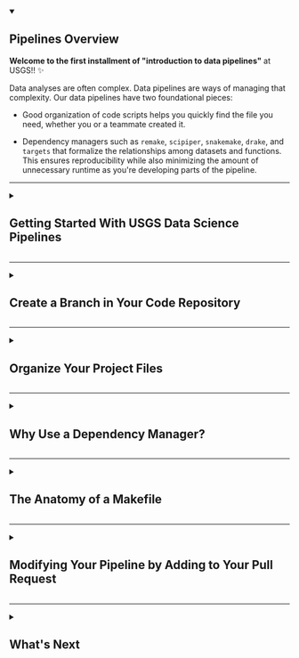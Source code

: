 <details open>
<summary><h2>Pipelines Overview</h2></summary>

**Welcome to the first installment of "introduction to data pipelines"** at USGS!! :sparkles:

Data analyses are often complex. Data pipelines are ways of managing that complexity. Our data pipelines have two foundational pieces:

* Good organization of code scripts helps you quickly find the file you need, whether you or a teammate created it.

* Dependency managers such as `remake`, `scipiper`, `snakemake`, `drake`, and `targets` that formalize the relationships among datasets and functions. This ensures reproducibility while also minimizing the amount of unnecessary runtime as you're developing parts of the pipeline.

</details>

<hr> 

<details>
<summary><h2>Getting Started With USGS Data Science Pipelines</h2></summary>

<h3>:keyboard: Installing tools</h3>

Before getting started, you'll need some R packages. You will need to install `targets` and its companion package, `tarchetypes`. 

```r
install.packages(c("targets", "tarchetypes"))
```

While you are at it, please install a few other packages that you'll use along the way:

```r
install.packages(c("tidyverse", "sbtools", "whisker", "dataRetrieval"))
```

When all packages are installed, check the version of the `targets` package with `packageVersion("targets")`, and verify that the number you just output is greater than or equal to `0.3.1`. 

If not, try re-installing:

```r
install.packages(c("targets", "tarchetypes"))
library(targets)
```

If you can't get it to work, try contacting your designated course instructor!

</details>

<hr>

<details>
<summary><h2>Create a Branch in Your Code Repository</h2></summary>

You'll be revising files in this repository shortly. To follow our team's standard git workflow, you should first clone this training repository to your local machine so that you can make file changes and commits there. 

Open a git bash shell (Windows) or a terminal window (Mac) and change (`cd`) into the directory you work in for projects in R (for me, this is `~/Documents/R`). There, clone the repository and set your working directory to the new project folder that was created:
```
cd ,your preferred working directory for projects>
git clone git@github.com:<username>/ds-pipelines-targets-1-course.git
cd ds-pipelines-targets-1-course
```

Now you should create a local branch called "structure" and push that branch up to the "remote" location (which is the github host of your repository). We're naming this branch "structure" to represent concepts in this section of the lab. In the future you'll probably choose branch names according to the type of work they contain - for example, "pull-oxygen-data" or "fix-issue-17".

```
git checkout -b structure
git push -u origin structure
```

By using `checkout`, you have switched your local branch from "main" to "structure", and any changes you make from here on out to _tracked_ files will not show up on the main branch. To take a look back at "main", you can always use `git checkout main` and return to "structure" with `git checkout structure`. We needed the `-b` flag initially because we wanted to combine two operations - creating a new branch (`-b`) and switching to that new branch (`checkout`). A successful push of the branch will result in a message that looks like this: `Branch 'structure' set up to track 'origin/structure'`.

While you are at it, this is a good time to invite a few collaborators to your repository, which will make it easier to assign them as reviewers in the future. In the :gear: Settings widget at the top of your forked repo, select "Manage access". Go ahead and invite your course labmate(s). It should look something like this: 
![add some friends](https://user-images.githubusercontent.com/2349007/81471981-c0094900-91ba-11ea-93b0-0ffd31ec4ea9.png)

You can move on from this step when you've successfully pushed your branch to remote and added some collaborators.

</details>

<hr>

<details>
<summary><h2>Organize Your Project Files</h2></summary>

USGS Data Science code repositories have a modular and predictable organizational structure. We organize our code into functions, targets, and conceptual "phases" of work. Using a consistent structure across repositories makes it easier for data scientists to collaborate with each other because they can quickly understand the major components of the pipeline. Phased pipelines also make it easier to identify where a pipeline needs to change when being adapted from one project to another. 

Often we create temporary code or are sent scripts that look like `my_work_R/my_happy_script.R` in this repository. Take a minute to look through that file now. 

This code has some major issues, including that it uses a directory that is specific to a user, it plots to a non-project file location, and the structure of the code makes it hard to figure out what is happening. This simple example is a starting point for understanding the investments we make to move towards code that is more reproducible, more shareable, and understandable. Additionally, we want to structure our code and our projects in a way where we can build on top of them as the projects progress. 

<hr> 

We're going to combine several tasks into this assignment. You'll be asked to make some modifications to your training repository and also to create a [pull request](https://docs.github.com/en/pull-requests/collaborating-with-pull-requests/proposing-changes-to-your-work-with-pull-requests/about-pull-requests) that captures these changes. 

### Background on phases 

We use team conventions for how our pipelines are organized, which make it easier to hop in and out of collaborative projects and to rapidly understand what is going on where. 

We refer to major elements of a pipeline as "phases", and name phases according to their purpose, such as `1_fetch` or `2_process`. These phases are used to separate files and data based on the _intent_ of the code we are writing, and make it tractable to figure out where you'd need to edit code if you were coming in fresh to the project.

For medium to large pipelines projects, you'll see these workflow phases explicitly named by a number often followed by a verb (separated by an underscore). We use these phases to create different folders :file_folder: for data and code, and also to specify how we orchestrate the running of code (more on that later).

So, if we have a `1_fetch` phase, code in the fetch folder :file_folder: would be used to do things like get data from web services, google drive, an FTP, or to scrape a website. `2_process` (or `2_munge`) might contain code that transforms the "fetched" data into more usable formats. 

We recommend having `src` and `out` folders within each phase folder that contain code _for_ this phase (`src`) and data (or other files) produced _by_ this phase (`out`). When seeing some of our existing pipelines in action, you will also see other folders :file_folder: named `in`, `log`, and `tmp` to represent manually added files, logged/diagnostic output, and temporary data files, respectively.


### :keyboard: Activity: Restructure your code repository to follow our team's conventions for folders and files

Create a two phase directory structure for "fetch" and "process" concepts, and include `src` and `out` folders. Move the example script (`my_happy_script.R`) from the `my_work_R` folder into one of the `src` folders (at this time, it doesn't matter which one you choose) and delete any existing folders that aren't part of the intended structure.

When you are done, open a `pull request` with the changes.

<hr> 

Great, your PR is open! Let's do some more work before merging it. Now that your files are organized into phases, next you will add a commit to your pull request that makes changes to the code itself.

### Background on functions 

In addition to phases, it is important to decompose high-level concepts (or existing scripts) into thoughtful functions and _targets_ that form the building blocks of data processing pipelines. In addition to being the name of the pipeline package, a target is a noun we use to describe a tangible output of function, often a file or an R object, that we can use as an end-product (like a summary map), or as an input into another function. 

We strive to create _functions_ that declare their clear purpose (combining good function naming with thoughtful arguments/inputs is helpful for this) and are designed for re-use when appropriate. When writing pipelines functions, look for areas of re-usable operations or places where simple dividing lines can be drawn between different parts of data access, processing, modeling/analysis, and visualization. We use the high-level "phases" to divide the *major* concepts, but the way we scope functions is an additional subdivide. It is a best practice to have a function do a single thing, so instead of creating two plots and a table, it might be better to use one function to generate a table, which is then used as input to another function to create a plot. There are exceptions to this pattern (a 1:1 function-to-target pairing) that we'll get into later. 


### :keyboard: Activity: Modify existing code to create functions that generate plot, table, and log file outputs

We started you off with an example script in the `my_work_R` folder, which hopefully lives in either `1_fetch/src` or `2_process/src` by now. This script loads data and generates one plot, two comma-delimited tables, and a diagnostic log file. This script isn’t great and includes some bad practices that need to be cleaned up. But it should run for you without any changes as long as you are able to install the R packages used by the script.

We’re asking that you split this single script into several functions that can be used to build the same four things. When you are happy with your changes, delete the original script and commit your new script(s) into git source control. Use your same folder structure that was created for your open PR, but feel free to add a "3_visualize" phase. Note that you should only commit the code required to run your scripts. Generally, any data or files that can be reproduced by the code should not be committed to GitHub. For this reason, add anything that ends up in `*/out/*` folders to your `.gitignore` file (read more about `.gitignore` files [here](https://www.atlassian.com/git/tutorials/saving-changes/gitignore)) so that you do not accidentally commit them to GitHub.

Since you are turning the script into functions, let others know via a comment made to the pull request conversation that specifies how to run your code. For example:
```r
data <- fetch_data()
plot_results(data)
```

Push your commit(s) to the open pull request and assign your course contact for review. 

</details>

<hr>

<details>
<summary><h2>Why Use a Dependency Manager?</h2></summary>

We're asking everyone to invest in the concepts of _reproducibility_ and _efficiency of reproducibility_, both of which are enabled via dependency management systems such as `remake`, `scipiper`, `drake`, and `targets`.

### Background on reproducibility
We hope that the case for _reproducibility_ is clear - we work for a science agency, and science that can't be reproduced does little to advance knowledge or trust. 

But, the investment in _efficiency of reproducibility_ is harder to boil down into a zingy one-liner. Many of us have embraced this need because we have been bitten by issues in our real-world collaborations, and found that data science practices and a reproducibility culture offer great solutions. Karl Broman is an advocate for reproducibility in science and is faculty at UW Madison. He has given many talks on the subject and we're going to ask you to watch part of one of them so you can be exposed to some of Karl's science challenges and solutions. Karl will be talking about [GNU make](https://www.gnu.org/software/make/), which is the inspiration for almost every modern dependency tool that we can think of. Click on the image to kick off the video.

[![reproducible workflows with make](https://user-images.githubusercontent.com/2349007/81425070-81bd4c80-911c-11ea-87ea-f044df9c1c4d.png)](https://www.youtube.com/watch?v=u-ZgiYjJ4lA "Karl Broman, reproducible workflows with make")


### :computer: Activity: Watch the above video on make and reproducible workflows up until the 11 minute mark (you are welcome to watch more)

Let your course contact know what you thought was interesting about these pipeline concepts in a few sentences. 

:sparkles: Great! :sparkles:

You could consider [GNU make](https://www.gnu.org/software/make/) to be a great grandparent of the packages we referred to early in this lesson (`remake`, `scipiper`, `drake`, and `targets`). Will Landau, the lead developer of `targets`, has added a lot of useful features to dependency management systems in R, and has a great way of summarizing why we put energy into using these tools: **"Skip the work you don't need"**

We'd like you to next check out a short part of Will's video on `targets`

[![reproducible workflows with R targets](https://user-images.githubusercontent.com/2349007/81425244-cea12300-911c-11ea-8555-0c5a61fbee21.png)](https://www.youtube.com/watch?v=Gqn7Xn4d5NI "Will Landau, Reproducible computation at scale in R with targets, NYC Data Hackers virtual meetup")


### :tv: Activity: watch video on targets from at least 7:20 to 11:05 (you are welcome to watch the full talk if you'd like)

Let your course labmate know what contrasts you identified between solutions in `make` and what is offered in R-specific tools, like `targets`. 

</details>

<hr>

<details>
<summary><h2>The Anatomy of a Makefile</h2></summary>

Our `targets` pipelines in R use a `makefile` file to orchestrate the connections among files, functions, and phases. In this issue, we're going to develop a basic understanding of how these files work, starting with the anatomy of the `_targets.R` file.

### Setting up a `targets` pipeline

In addition to phases (which we covered earlier), it is important to decompose high-level concepts (or existing scripts) into thoughtful functions and "targets" that form the building blocks of data processing pipelines. A target is a noun we use to describe a tangible output of a function, which is often a file or an R object. Targets can be used as an end-product (like a summary map) or as input _into_ another function to create _another_ target. 

To set up a `targets` pipeline, you will need to create the base makefile named `_targets.R` that will declare and orchestrate the rest of the pipeline connections.

---
A simple version of `_targets.R` might look something like this:

```r
library(targets)
source("code.R")
tar_option_set(packages = c("tidyverse", "sbtools", "whisker"))

list(
  tar_target(
    model_RMSEs_csv,
    download_data(out_filepath = "model_RMSEs.csv"),
    format = "file"
  ), 
  tar_target(
    eval_data,
    process_data(in_filepath = model_RMSEs_csv),
  ),
  tar_target(
    figure_1_png,
    make_plot(out_filepath = "figure_1.png", data = eval_data), 
    format = "file"
  )
)
```

This file defines the relationships between different "targets" (see how the target `model_RMSEs_csv` is an input to the command that creates the target `eval_data`?), tells us where to find any functions that are used to build targets (see the `source` call that points you to `code.R`), and declares the package dependencies needed to build the different targets (see the `target_option_set()` command that passes in a vector of packages). 

We'll briefly explain some of the functions and conventions used here. For more extensive explanations, visit the [`targets` documentation](https://books.ropensci.org/targets/walkthrough.html). 

  - As you would with normal R scripts, put any `source` commands for loading R files and `library` commands for loading packages at the top of the file. The packages loaded here should be only those needed to build the targets _plan_; packages needed to build specific _targets_ can be loaded later.
  - Declare each target by using the function `tar_target()` and passing in a target name (`name` arg) and the expression to run to build the target (`command` arg).
  - There are two types of targets - objects and files. If your target is a file, you need to add `format = "file"` to your `tar_target()` call and the command needs to return the filename of the new file.
  - Setup the full pipeline by combining all targets into a single `list` object.
  - There are 2 ways to define packages used to build targets: 1) declare using the `packages` argument in `tar_option_set()` in your makefile to specify packages used by all targets or 2) use the `packages` argument in individual `tar_target()` functions for packages that are specific to those targets.
  - `model_RMSEs_csv` shows up two times - why? `model_RMSEs_csv` is the name of a target that creates the file `model_RMSEs.csv` when the command `download_data()` is run. When passed in as input to other functions (unquoted), it represents the filename of the file that was created when it was built. So when `model_RMSEs_csv` shows up as an _argument_ to another function, `process_data()`, it is really passing in the filename. The `process_data()` function then reads the files and changes the data (or "processes" it) in some way. 
  
---

We're going to start with this simple example, and modify it to match our pipeline structure. This will start by creating a new branch, creating a new file, adding that file to git tracking, and opening a new pull request that includes the file:

### :keyboard: Activity: get your code plugged into a makefile

First things first: We're going to want a new branch. You can delete your previous one, since that pull request was merged. 
```
git checkout main
git pull
git branch -d structure
git checkout -b makefile
git push -u origin makefile 
```
---
Next, create the file with the contents we've given you by entering the following from your repo directory in terminal/command line:
```
cat > _targets.R
library(targets)
source("code.R")
tar_option_set(packages = c("tidyverse", "sbtools", "whisker"))

list(
  # Get the data from ScienceBase
  tar_target(
    model_RMSEs_csv,
    download_data(out_filepath = "model_RMSEs.csv"),
    format = "file"
  ), 
  # Prepare the data for plotting
  tar_target(
    eval_data,
    process_data(in_filepath = model_RMSEs_csv),
  ),
  # Create a plot
  tar_target(
    figure_1_png,
    make_plot(out_filepath = "figure_1.png", data = eval_data), 
    format = "file"
  ),
  # Save the processed data
  tar_target(
    model_summary_results_csv,
    write_csv(eval_data, file = "model_summary_results.csv"), 
    format = "file"
  ),
  # Save the model diagnostics
  tar_target(
    model_diagnostic_text_txt,
    generate_model_diagnostics(out_filepath = "model_diagnostic_text.txt", data = eval_data), 
    format = "file"
  )
)
```    

then use `Ctrl+D` to exit the file creation mode and return to the prompt. 

Finally, create a `pull request` that includes this new file (the file should be called `_targets.R`). In the following section, we'll provide some helpful suggestions to improve your pipeline.

</details>

<hr>

<details>
<summary><h2>Modifying Your Pipeline by Adding to Your Pull Request</h2></summary>

* Great work, but now you've realized you want to download the `model_RMSEs.csv` to `1_fetch/out/model_RMSEs.csv` instead. Can you make a change to make sure that happens when you build this target?
* Like with the downloaded data, let's move this plot output file into the appropriate phase folder (so, something like `3_visualize/out/figure_1.png`). You can also rename the figure if you'd like to use something more descriptive. 

<hr> 

So, what does this do for you? Well, if you had this `_targets.R` file in your current working directory (which you do), and you had defined the `download_data()`, `process_data()`, `plot_data()`, and `generate_diagnostics()` functions in `code.R` (which you haven't), it would look like this when you ran `tar_make()` from the `targets` package:

![targets run image](https://user-images.githubusercontent.com/13220910/128781588-64911332-6464-4cb3-b77d-eaa7063d6bc1.png)

Now that you have successfully run your first pipeline, your repository should contain a folder called `_targets`. This folder gets created when you run `tar_make()` and it stores all R objects and metadata created as part of the pipeline. More information about the `_targets` folder is available in the [`targets` documentation](https://books.ropensci.org/targets/data.html#local-data-store)

Since the `_targets` folder and its contents are not required to run your pipeline they should not be committed to GitHub. Let's take a moment to edit your `.gitignore` file. Add a line with `_targets` so that git doesn't track the contents of the `targets` directory. While you're in the `.gitignore` file, you should also double check that the contents of `1_fetch/out/*` will be ignored by git because you don't want to store changes to your downloaded .csv files (you may have already added a more generic `*/out/*` to your `.gitignore` that handles all `out/` folders in this repo).

---

Now that you've completed your first pipeline run and updated your `.gitignore` file - let's add on to this PR by pushing up additional commits - add and modify code, folders, and this makefile so you can build _your_ `3_visualize/out/figure_1.png` with `targets::tar_make()` (BTW, if you haven't run into this syntax, {package_name}::{function_name} allows you to run a function without `library({package_name})`). Build on your existing folders, functions, and code from the previous sections by continuing with the phases `1_fetch`, `2_process`, and `3_visualize`. Comment in the pull request with a screenshot of the build message, like we have in the message above :point_up:. Assign your course contact to review your PR, and they may ask for a few changes before merging. 

</details>

<hr>

<details>
<summary><h2>What's Next</h2></summary>

You are doing a great job! :star2: :collision: :tropical_fish:

But you may be asking why we asked you to go through all of the hard work of connecting functions, files, and targets together using a makefile. We don't blame you for wondering...

---

The real power of depedency management is when something changes - that's the EUREKA! moment, but we haven't put you in a situation where it would show up. That will come further down the road on later training activities and also in the project work you will be exposed to. 

In the meantime, here are a few nice tricks given you have a functional pipeline. 

- [ ] run `tar_make()` again. What happens? Hopefully not much. I see this: 

![make all is fresh](https://user-images.githubusercontent.com/13220910/113453089-eb94b380-93ca-11eb-92b6-25032835c028.png)

Which means everything is up to date so all targets are :OK:

- [ ] now try making a change to one of your functions in your code. What happens after running `tar_make()` then? 

- [ ] access the `eval_data` target by using `tar_load(eval_data)`. (You may or may not have an R-object target named `eval_data` in your own repo at this point, so go ahead and try it with some target that you do have.) In this example, we have passed in the unquoted target name `eval_data` to `tar_load()` which creates a data.frame object in our environment called `eval_data` because that's what our example function `process_data()` creates. If you load a file target, like `tar_load(model_RMSEs_csv)`, the resulting object in your environment is a character vector with the path to the target's file.

- [ ] now try making a change to the `template_1` variable in your function that creates the .txt file. What happens after running `tar_make()` then? Which targets get rebuilt and which do not? 

--- 

Lastly, imagine the following comment appeared on your pull request. 

> Oh shoot, I am using your results for **FANCY BIG PROJECT** and I have coded everything to assume your outputs use a character for the experiment number (the `exper_n` column), of the form "01", "02", etc. It looks like you are using numbers. Can you update your code accordingly? 

Would your code be easy to adjust to satisfy this request? Would you need to re-run any steps that aren't associated with this naming choice? Did the use of a dependency management solution allow you to both make the change efficiently (i.e., by avoiding rebuilding any unnecessary parts of the pipeline) and increase your confidence in delivering the results?

---

### You have completed introductions to pipelines I. Great work!

</details>
